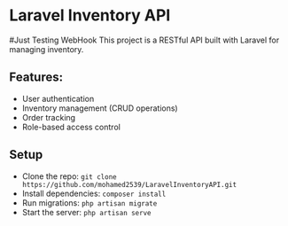 # Laravel Inventory API
#Just Testing WebHook
This project is a RESTful API built with Laravel for managing inventory.

## Features:
- User authentication
- Inventory management (CRUD operations)
- Order tracking
- Role-based access control

## Setup
- Clone the repo: `git clone https://github.com/mohamed2539/LaravelInventoryAPI.git`
- Install dependencies: `composer install`
- Run migrations: `php artisan migrate`
- Start the server: `php artisan serve`
